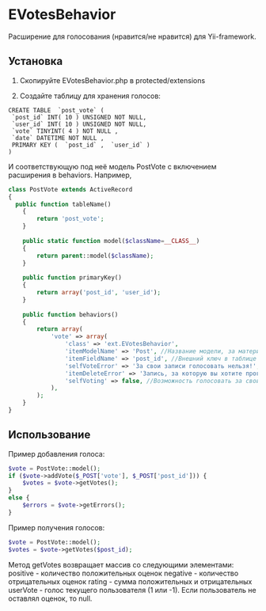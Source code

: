 EVotesBehavior
======

Расширение для голосования (нравится/не нравится) для Yii-framework.

## Установка ##
1. Скопируйте EVotesBehavior.php в protected/extensions

2. Создайте таблицу для хранения голосов:

```mysql
CREATE TABLE  `post_vote` (
 `post_id` INT( 10 ) UNSIGNED NOT NULL,
 `user_id` INT( 10 ) UNSIGNED NOT NULL,
 `vote` TINYINT( 4 ) NOT NULL ,
 `date` DATETIME NOT NULL ,
 PRIMARY KEY (  `post_id` ,  `user_id` )
)
```

И соответствующую под неё модель PostVote с включением расширения в behaviors. Например,

```php
class PostVote extends ActiveRecord
{
  public function tableName()
	{
		return 'post_vote';
	}
	
	public static function model($className=__CLASS__)
	{
		return parent::model($className);
	}
	
	public function primaryKey()
	{
		return array('post_id', 'user_id');
	}
	
	public function behaviors()
	{
		return array(
			'vote' => array(
				'class' => 'ext.EVotesBehavior',
				'itemModelName' => 'Post', //Название модели, за материалы которой можно голосовать
				'itemFieldName' => 'post_id', //Внешний ключ в таблице голосов
				'selfVoteError' => 'За свои записи голосовать нельзя!', //Сообщение об ошибке если пользователь голосует за свой материал
				'itemDeleteError' => 'Запись, за которую вы хотите проголосовать, удалена!', //Если материал удалён
				'selfVoting' => false, //Возможность голосовать за свои материалы
			),
		);
	}
}
```
## Использование ##
Пример добавления голоса:
```php
$vote = PostVote::model();
if ($vote->addVote($_POST['vote'], $_POST['post_id'])) {
	$votes = $vote->getVotes();
}
else {
	$errors = $vote->getErrors();
}
```
Пример получения голосов:
```php
$vote = PostVote::model();
$votes = $vote->getVotes($post_id);
```
Метод getVotes возвращает массив со следующими элементами:
positive - количество положительных оценок
negative - количество отрицательных оценок
rating - сумма положительных и отрицательных
userVote - голос текущего пользователя (1 или -1). Если пользователь не оставлял оценок, то null.


